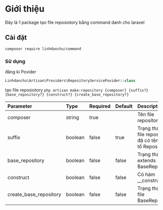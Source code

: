 # Giới thiệu

Đây là 1 package tạo file reposiotory bằng command danh cho laravel

## Cài đặt

```bash
composer require linhdanchu/command
```

### Sử dụng

đăng ki Povider
```php
Linhdanchu\Artisan\Providers\RepositoryServicePovider::class
```

tạo file reposiotory `php artisan make:repository {composer} {suffix?} {base_repository?} {construct?} {create_base_repository?}`

| Parameter                 | Type      | Required  | Default   | Description |
| :------------------------ | :-------- | :-------- | :-------- | :---- |
| composer                  | string    | true      |           | Tên file repository
| suffix                    | boolean   | false     | true      | Trạng thái tên file repository đã có tên hậu tố Repository
| base_repository           | boolean   | false     | false     | Trạng thái extends BaseRepository
| construct                 | boolean   | false     | false     | Có hàm __construct
| create_base_repository    | boolean   | false     | false     | Trạng thái tạo file BaseRepository